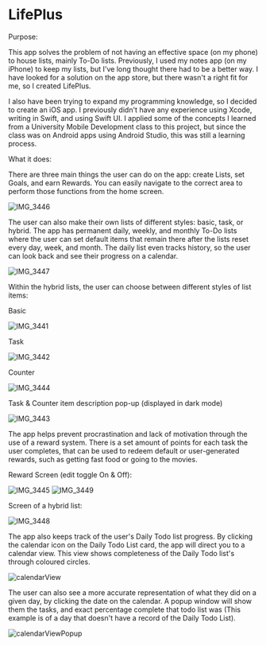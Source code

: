 # LifePlus

Purpose:

This app solves the problem of not having an effective space (on my phone) to house lists, mainly To-Do lists. Previously, I used my notes app (on my iPhone) to keep my lists, but I've long thought there had to be a better way. I have looked for a solution on the app store, but there wasn't a right fit for me, so I created LifePlus. 

I also have been trying to expand my programming knowledge, so I decided to create an iOS app. I previously didn't have any experience using Xcode, writing in Swift, and using Swift UI. I applied some of the concepts I learned from a University Mobile Development class to this project, but since the class was on Android apps using Android Studio, this was still a learning process.

What it does:

There are three main things the user can do on the app: create Lists, set Goals, and earn Rewards. You can easily navigate to the correct area to perform those functions from the home screen.

![IMG_3446](https://github.com/ShaneTracey7/LifePlus/assets/71601674/492c9bff-e76e-477a-99db-5b6c07f66a69)

The user can also make their own lists of different styles: basic, task, or hybrid. The app has permanent daily, weekly, and monthly To-Do lists where the user can set default items that remain there after the lists reset every day, week, and month. The daily list even tracks history, so the user can look back and see their progress on a calendar. 

![IMG_3447](https://github.com/ShaneTracey7/LifePlus/assets/71601674/61e9c6e4-7119-4faa-9250-866ed0abc1df)

Within the hybrid lists, the user can choose between different styles of list items:

Basic

![IMG_3441](https://github.com/ShaneTracey7/LifePlus/assets/71601674/3a59654a-7f19-4308-a157-ffe8d8af1847)

Task

![IMG_3442](https://github.com/ShaneTracey7/LifePlus/assets/71601674/a36984e1-286c-4e1b-b010-3e0986723214)

Counter

![IMG_3444](https://github.com/ShaneTracey7/LifePlus/assets/71601674/d3b3a213-b2de-4567-9bf0-35459fc870fc)

Task & Counter item description pop-up (displayed in dark mode)

![IMG_3443](https://github.com/ShaneTracey7/LifePlus/assets/71601674/7b0e8149-d340-47eb-a081-a3a695672e52)

The app helps prevent procrastination and lack of motivation through the use of a reward system. There is a set amount of points for each task the user completes, that can be used to redeem default or user-generated rewards, such as getting fast food or going to the movies.

Reward Screen (edit toggle On & Off):

![IMG_3445](https://github.com/ShaneTracey7/LifePlus/assets/71601674/7c1a739b-491f-4d28-b679-b9fe12abe482)
![IMG_3449](https://github.com/ShaneTracey7/LifePlus/assets/71601674/4a28ead9-165d-49e4-9af6-e4f05807c2a9)





Screen of a hybrid list:

![IMG_3448](https://github.com/ShaneTracey7/LifePlus/assets/71601674/cacfbb97-e540-45d2-922d-8eca115f41a5)


The app also keeps track of the user's Daily Todo list progress. By clicking the calendar icon on the Daily Todo List card, the app will direct you to a calendar view. This view shows completeness of the Daily Todo list's through coloured circles.

![calendarView](https://github.com/ShaneTracey7/LifePlus/assets/71601674/ef76b4ad-30d4-4c9c-b76b-5efcbcebba95)


The user can also see a more accurate representation of what they did on a given day, by clicking the date on the calendar. A popup window will show them the tasks, and exact percentage complete that todo list was (This example is of a day that doesn't have a record of the Daily Todo List).

![calendarViewPopup](https://github.com/ShaneTracey7/LifePlus/assets/71601674/da51d914-16ab-4b0c-ab94-c5d7ccf70415)


